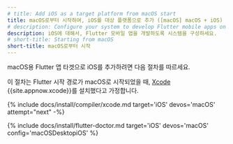 ```yaml
---
# title: Add iOS as a target platform from macOS start
title: macOS로부터 시작하여, iOS를 대상 플랫폼으로 추가 ([macOS] macOS + iOS)
# description: Configure your system to develop Flutter mobile apps on iOS.
description: iOS에 대해서, Flutter 모바일 앱을 개발하도록 시스템을 구성하세요.
# short-title: Starting from macOS
short-title: macOS로부터 시작
---
```


macOS용 Flutter 앱 타겟으로 iOS를 추가하려면 다음 절차를 따르세요.

이 절차는 Flutter 시작 경로가 macOS로 시작되었을 때, 
[Xcode][] {{site.appnow.xcode}}를 설치했다고 가정합니다.

{% include docs/install/compiler/xcode.md target='iOS' devos='macOS' attempt="next" -%}

{% include docs/install/flutter-doctor.md target='iOS' devos='macOS' config='macOSDesktopiOS' %}

[Xcode]: {{site.apple-dev}}/xcode/
